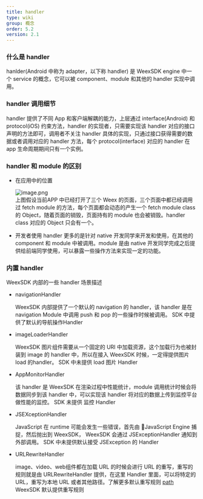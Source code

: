```yaml
---
title: handler
type: wiki
group: 概念
order: 5.2
version: 2.1
---
```


### 什么是 handler
 hanlder(Android 中称为 adapter，以下称 handler) 是 WeexSDK engine 中一个 service 的概念，它可以被 component、module 和其他的 handler 实现中调用。

### handler 调用细节

 handler 提供了不同 App 和客户端解耦的能力，上层通过 interface(Android) 和 protocol(iOS) 约束方法，handler 的实现者，只需要实现该 handler 对应的接口声明的方法即可，调用者不关注 handler 具体的实现，只通过接口获得需要的数据或者调用对应的 handler 方法，每个 protocol(interface) 对应的 handler 在 app 生命周期期间只有一个实例。

### handler 和 module 的区别

- 在应用中的位置

   ![image.png](http://ata2-img.cn-hangzhou.img-pub.aliyun-inc.com/f027878afe0f3ff96444a32c3a92b230.png)  
 上图假设当前APP 中已经打开了三个 Weex 的页面，三个页面中都已经调用过 fetch module 的方法，每个页面都会动态的产生一个 fetch module class 的 Object，随着页面的销毁，页面持有的 module 也会被销毁。handler class 对应的 Object 只会有一个。

- 开发者使用
  handler 更多的是针对 native 开发同学来开发和使用，在其他的 component 和 module 中被调用。module 是由 native 开发同学完成之后提供给前端同学使用，可以暴露一些操作方法来实现一定的功能。

### 内置 handler
WeexSDK 内部的一些 handler 场景描述
 - navigationHandler

    WeexSDK 内部提供了一个默认的 navigation 的 handler，该 handler 是在 navigation Module 中调用 push 和 pop 的一些操作时候被调用。
	SDK 中提供了默认的导航操作Handler

 - imageLoaderHandler

    WeexSDK 图片组件需要从一个固定的 URI 中加载资源，这个加载行为也被封装到 image 的 handler 中，所以在接入 WeexSDK 时候，一定得提供图片 load 的handler。
	SDK 中未提供 load 图片 Handler

 - AppMonitorHandler
   
    该 handler 是 WeexSDK 在渲染过程中性能统计，module 调用统计时候会将数据同步到该 handler 中，可以实现该 handler 将对应的数据上传到监控平台做性能的监控。
	SDK 未提供 监控 Handler
 
 - JSEXceptionHandler

    JavaScript 在 runtime 可能会发生一些错误，首先由 JavaScript Engine 捕捉，然后抛出到 WeexSDK， WeexSDK 会通过 JSExceptionHandler 通知到外部调用。
	SDK 中未提供默认接受 JSException 的 Handler

 - URLRewriteHandler

	image、video、web组件都在加载 URL 的时候会进行 URL 的重写，重写的规则就是由 URLRewriteHandler 提供，在这里 Handler 里面，可以将特定的 URL，重写为本地 URL 或者其他路径。了解更多默认重写规则 [path](../guide/advanced/path.html)
	WeexSDK 默认提供重写规则
